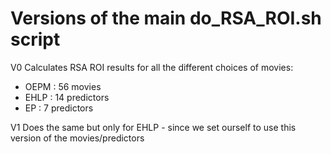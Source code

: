 # Versions of the main do_RSA_ROI.sh script

V0 
Calculates RSA ROI results for all the different choices of movies:
- OEPM : 56 movies
- EHLP : 14 predictors
- EP   : 7 predictors

V1
Does the same but only for EHLP - since we set ourself to use this version of
the movies/predictors

